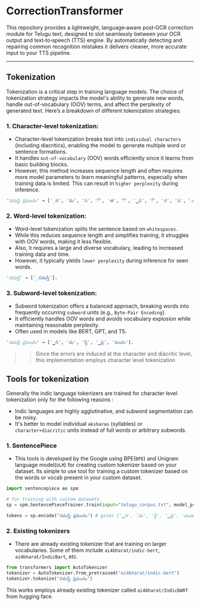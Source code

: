 # CorrectionTransformer
This repository provides a lightweight, language‑aware post‑OCR correction module for Telugu text, designed to slot seamlessly between your OCR output and text‑to‑speech (TTS) engine. By automatically detecting and repairing common recognition mistakes it delivers cleaner, more accurate input to your TTS pipeline.

---

## Tokenization
Tokenization is a critical step in training language models. The choice of tokenization strategy impacts the model's ability to generate new words, handle out-of-vocabulary (OOV) terms, and affect the perplexity of generated text. Here’s a breakdown of different tokenization strategies:

### 1. Character-level tokenization:

- Character-level tokenization breaks text into `individual characters` (including diacritics), enabling the model to generate multiple word or sentence formations.
- It handles `out-of-vocabulary` (OOV) words efficiently since it learns from basic building blocks.
- However, this method increases sequence length and often requires more model parameters to learn meaningful patterns, especially when training data is limited. This can result in `higher perplexity` during inference.
```python
"నమస్తే ప్రపంచం" → ['_న', 'మ', 'స', '్', 'త', 'ే', '▁ప', '్', 'ర', 'ప', 'ం' 'చ', 'ం'].
```

### 2. Word-level tokenization:

- Word-level tokenization splits the sentence based on `whitespaces`.
- While this reduces sequence length and simplifies training, it struggles with OOV words, making it less flexible.
- Also, it requires a large and diverse vocabulary, leading to increased training data and time.
- However, it typically yields `lower perplexity` during inference for seen words.
```python
"నమస్తే" → ['_నమస్తే'].
```

### 3. Subword-level tokenization:

- Subword tokenization offers a balanced approach, breaking words into frequently occurring `subword` units (e.g., `Byte-Pair Encoding`).
- It efficiently handles OOV words and avoids vocabulary explosion while maintaining reasonable perplexity.
- Often used in models like BERT, GPT, and T5.
```python
"నమస్తే ప్రపంచం" → ['▁న', 'మ', 'స్తే', '▁ప్ర', 'పంచం'].
```

>> Since the errors are induced at the character and diacritic level, this implementation employs character level tokenization

## Tools for tokenization

Generally the indic language tokenizers are trained for character level tokenization only for the following reasons : 
- Indic languages are highly agglutinative, and subword segmentation can be noisy.
- It's better to model individual `aksharas` (syllables) or `character+diacritic` units instead of full words or arbitrary subwords.

### 1. SentencePiece
- This tools is developed by the Google using BPE(`BPE`) and Unigram language model(`ULM`) for creating custom tokenizer based on your dataset. Its simple to use tool for training a custom tokenizer based on the words or vocab present in your custom dataset. 

```python
import sentencepiece as spm

# for training with custom datasets
sp = spm.SentencePieceTrainer.train(input="telugu_corpus.txt", model_prefix="telugu_model", vocab_size=16000)

tokens = sp.encode("నమస్తే ప్రపంచం") # gives ['▁న', 'మ', 'స్తే', '▁ప్ర', 'పంచం'] 
```

### 2. Existing tokenizers
- There are already existing tokenizer that are training on larger vocabularies. Some of them include `ai4bharat/indic-bert`, `ai4bharat/IndicBart`, etc. 

```python
from transformers import AutoTokenizer
tokenizer = AutoTokenizer.from_pretrained("ai4bharat/indic-bert")
tokenizer.tokenize("నమస్తే ప్రపంచం")
```

This works employs already existing tokenizer called `ai4bharat/IndicBART` from hugging face.